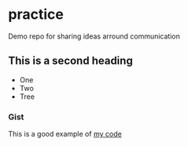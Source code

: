 # practice
Demo repo for sharing ideas arround communication


## This is a second heading
* One
* Two
* Tree

### Gist
This is a good example of [my code](https://gist.github.com/dorpetrovic/649c2cfe1127647039d1006b90ab5bfc)
